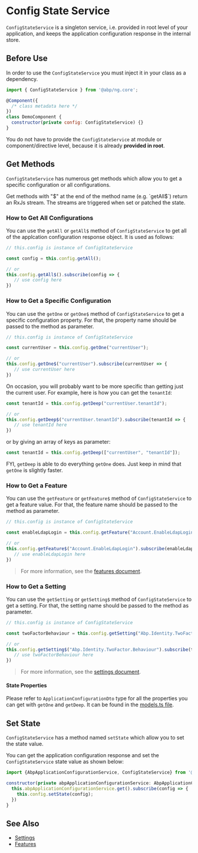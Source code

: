 # Config State Service

`ConfigStateService` is a singleton service, i.e. provided in root level of your application, and keeps the application configuration response in the internal store.

## Before Use

In order to use the `ConfigStateService` you must inject it in your class as a dependency.

```js
import { ConfigStateService } from '@abp/ng.core';

@Component({
  /* class metadata here */
})
class DemoComponent {
  constructor(private config: ConfigStateService) {}
}
```

You do not have to provide the `ConfigStateService` at module or component/directive level, because it is already **provided in root**.

## Get Methods

`ConfigStateService` has numerous get methods which allow you to get a specific configuration or all configurations.

Get methods with "$" at the end of the method name (e.g. `getAll$`) return an RxJs stream. The streams are triggered when set or patched the state.

### How to Get All Configurations

You can use the `getAll` or `getAll$` method of `ConfigStateService` to get all of the applcation configuration response object. It is used as follows:

```js
// this.config is instance of ConfigStateService

const config = this.config.getAll();

// or
this.config.getAll$().subscribe(config => {
   // use config here
})
```

### How to Get a Specific Configuration

You can use the `getOne` or `getOne$` method of `ConfigStateService` to get a specific configuration property. For that, the property name should be passed to the method as parameter.

```js
// this.config is instance of ConfigStateService

const currentUser = this.config.getOne("currentUser");

// or
this.config.getOne$("currentUser").subscribe(currentUser => {
   // use currentUser here
})
```

On occasion, you will probably want to be more specific than getting just the current user. For example, here is how you can get the `tenantId`:

```js
const tenantId = this.config.getDeep("currentUser.tenantId");

// or
this.config.getDeep$("currentUser.tenantId").subscribe(tenantId => {
   // use tenantId here
})
```

or by giving an array of keys as parameter:

```js
const tenantId = this.config.getDeep(["currentUser", "tenantId"]);
```

FYI, `getDeep` is able to do everything `getOne` does. Just keep in mind that `getOne` is slightly faster.

### How to Get a Feature

You can use the `getFeature` or `getFeature$` method of `ConfigStateService` to get a feature value. For that, the feature name should be passed to the method as parameter.

```js
// this.config is instance of ConfigStateService

const enableLdapLogin = this.config.getFeature("Account.EnableLdapLogin");

// or
this.config.getFeature$("Account.EnableLdapLogin").subscribe(enableLdapLogin => {
   // use enableLdapLogin here
})
```

> For more information, see the [features document](./features.md).

### How to Get a Setting

You can use the `getSetting` or `getSetting$` method of `ConfigStateService` to get a setting. For that, the setting name should be passed to the method as parameter.

```js
// this.config is instance of ConfigStateService

const twoFactorBehaviour = this.config.getSetting("Abp.Identity.TwoFactor.Behaviour");

// or
this.config.getSetting$("Abp.Identity.TwoFactor.Behaviour").subscribe(twoFactorBehaviour => {
   // use twoFactorBehaviour here
})
```

> For more information, see the [settings document](./settings.md).

#### State Properties

Please refer to `ApplicationConfigurationDto` type for all the properties you can get with `getOne` and `getDeep`. It can be found in the [models.ts file](https://github.com/abpframework/abp/blob/dev/npm/ng-packs/packages/core/src/lib/proxy/volo/abp/asp-net-core/mvc/application-configurations/models.ts#L11).


## Set State

`ConfigStateService` has a method named `setState` which allow you to set the state value.

You can get the application configuration response and set the `ConfigStateService` state value as shown below:

```js
import {AbpApplicationConfigurationService, ConfigStateService} from '@abp/ng.core';

constructor(private abpApplicationConfigurationService: AbpApplicationConfigurationService, private config: ConfigStateService) {
  this.abpApplicationConfigurationService.get().subscribe(config => {
    this.config.setState(config);
  })
}
```

## See Also

- [Settings](./settings.md)
- [Features](./features.md)
